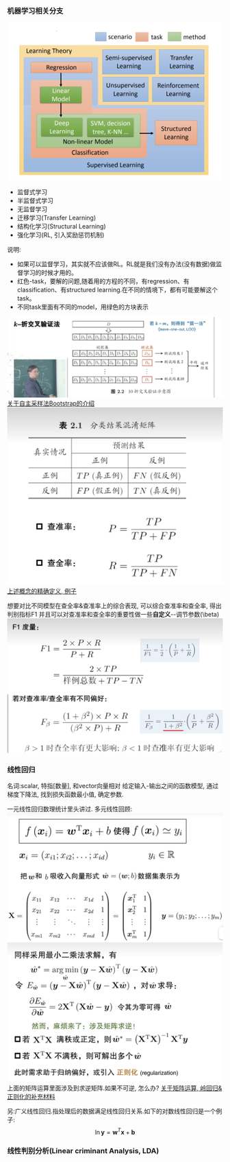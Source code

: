 ### 机器学习相关分支
![机器学习分支](pic/pic6.png)
- 监督式学习
- 半监督式学习
- 无监督学习
- 迁移学习(Transfer Learning)
- 结构化学习(Structural Learning)
- 强化学习(RL, 引入奖励惩罚机制)

说明:
- 如果可以监督学习，其实就不应该做RL。RL就是我们没有办法(没有数据)做监督学习的时候才用的。
- 红色-task，要解的问题,随着用的方程的不同，有regression、有classification、有structured learning.在不同的情境下，都有可能要解这个task。
- 不同task里面有不同的model，用绿色的方块表示

![CrossValidation](pic/image.png)
[关于自主采样法Bootstrap的介绍](https://blog.csdn.net/sdf57/article/details/119063276)
![混淆矩阵, 查准率&查全率](pic/image-1.png)
[上述概念的精确定义, 例子](https://blog.csdn.net/weixin_41645791/article/details/145786937)

想要对比不同模型在查全率&查准率上的综合表现, 可以综合查准率和查全率, 得出判别指标F1
并且可以对查准率和查全率的重要性做一些**自定义**--调节参数\(\beta\)
![F1度量](pic/image-3.png)


### 线性回归
名词:scalar, 特指[数量], 和vector向量相对
给定输入-输出之间的函数模型, 通过梯度下降法, 找到损失函数最小值, 确定参数.



一元线性回归数理统计里头讲过.
多元线性回顾:
![符号设定](pic/image-5.png)
![多元线性回归](pic/image-4.png)
上面的矩阵运算里面涉及到求逆矩阵.如果不可逆, 怎么办?
[关于矩阵运算, 岭回归&正则化的补充材料](https://blog.csdn.net/MoreAction_/article/details/125004112)

另:广义线性回归.指处理后的数据满足线性回归关系.如下的对数线性回归是一个例子:
$$
\ln{\mathbf{y}}=\mathbf{w}^T \mathbf{x}+\mathbf{b}
$$


### 线性判别分析(Linear criminant Analysis, LDA)
